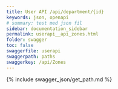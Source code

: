 ```yaml
---
title: User API /api/department/{id}
keywords: json, openapi
# summary: test med json fil
sidebar: documentation_sidebar
permalink: userapi__api_zones.html
folder: swagger
toc: false
swaggerfile: userapi
swaggerpath: paths
swaggerkey: /api/Zones
---
```

{% include swagger_json/get_path.md %}
